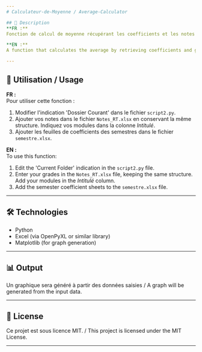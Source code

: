 ```yaml
---
# Calculateur-de-Moyenne / Average-Calculator

## 🌟 Description
**FR :**  
Fonction de calcul de moyenne récupérant les coefficients et les notes depuis des fichiers Excel, et générant un graphique des résultats.

**EN :**  
A function that calculates the average by retrieving coefficients and grades from Excel sheets, then returns a graph of the results.

---
```


## 🚀 Utilisation / Usage

**FR :**  
Pour utiliser cette fonction :
1. Modifier l'indication 'Dossier Courant' dans le fichier `script2.py`.
2. Ajouter vos notes dans le fichier `Notes_RT.xlsx` en conservant la même structure. Indiquez vos modules dans la colonne *Intitulé*.
3. Ajouter les feuilles de coefficients des semestres dans le fichier `semestre.xlsx`.

**EN :**  
To use this function:
1. Edit the 'Current Folder' indication in the `script2.py` file.
2. Enter your grades in the `Notes_RT.xlsx` file, keeping the same structure. Add your modules in the *Intitulé* column.
3. Add the semester coefficient sheets to the `semestre.xlsx` file.

---

## 🛠️ Technologies
- Python
- Excel (via OpenPyXL or similar library)
- Matplotlib (for graph generation)

---

## 📊 Output
Un graphique sera généré à partir des données saisies / A graph will be generated from the input data.

---

## 📄 License
Ce projet est sous licence MIT. / This project is licensed under the MIT License.

---
